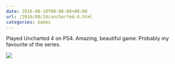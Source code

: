 ```yaml
---
date: 2016-08-10T00:00:00+00:00
url: /2016/08/10/uncharted-4.html
categories: Games
---
```

Played Uncharted 4 on PS4. Amazing, beautiful game. Probably my favourite of the series.

![](https://rknightuk.s3.us-east-1.amazonaws.com/almanac/uncharted.jpg)
